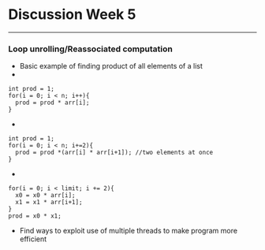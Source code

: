 # Discussion Week 5
---
### Loop unrolling/Reassociated computation
- Basic example of finding product of all elements of a list
-
```{c}
int prod = 1;
for(i = 0; i < n; i++){
  prod = prod * arr[i];
}
```
-
```{c}
int prod = 1;
for(i = 0; i < n; i+=2){
  prod = prod *(arr[i] * arr[i+1]); //two elements at once
}
```
-
```{c}
for(i = 0; i < limit; i += 2){
  x0 = x0 * arr[i];
  x1 = x1 * arr[i+1];
}
prod = x0 * x1;
```
- Find ways to exploit use of multiple threads to make program more efficient
